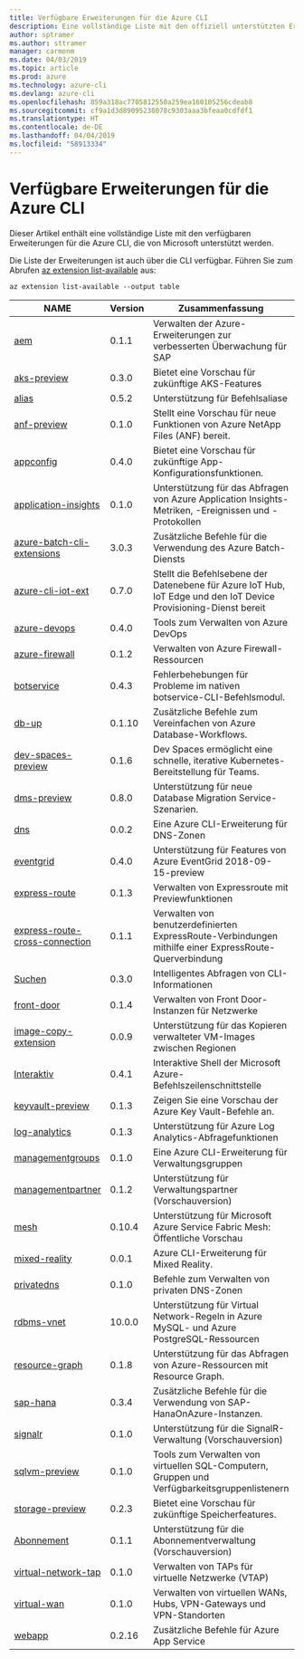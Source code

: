 ```yaml
---
title: Verfügbare Erweiterungen für die Azure CLI
description: Eine vollständige Liste mit den offiziell unterstützten Erweiterungen für die Azure CLI
author: sptramer
ms.author: sttramer
manager: carmonm
ms.date: 04/03/2019
ms.topic: article
ms.prod: azure
ms.technology: azure-cli
ms.devlang: azure-cli
ms.openlocfilehash: 859a318ac7705812550a259ea160105256cdeab8
ms.sourcegitcommit: cf9a1d3d89095238078c9303aaa3bfeaa0cdfdf1
ms.translationtype: HT
ms.contentlocale: de-DE
ms.lasthandoff: 04/04/2019
ms.locfileid: "58913334"
---
```

# <a name="available-extensions-for-the-azure-cli"></a>Verfügbare Erweiterungen für die Azure CLI

Dieser Artikel enthält eine vollständige Liste mit den verfügbaren Erweiterungen für die Azure CLI, die von Microsoft unterstützt werden.

Die Liste der Erweiterungen ist auch über die CLI verfügbar. Führen Sie zum Abrufen [az extension list-available](/cli/azure/extension?view=azure-cli-latest#az-extension-list-available) aus:

```azurecli-interactive
az extension list-available --output table
```

| NAME | Version | Zusammenfassung | Vorschau |
|------|---------|---------|---------|
| [aem](https://github.com/Azure/azure-cli-extensions) | 0.1.1 | Verwalten der Azure-Erweiterungen zur verbesserten Überwachung für SAP |  |
| [aks-preview](https://github.com/Azure/azure-cli-extensions/tree/master/src/aks-preview) | 0.3.0 | Bietet eine Vorschau für zukünftige AKS-Features | Ja |
| [alias](https://github.com/Azure/azure-cli-extensions) | 0.5.2 | Unterstützung für Befehlsaliase | Ja |
| [anf-preview](https://github.com/Azure/azure-cli-extensions/tree/master/src/anf-preview) | 0.1.0 | Stellt eine Vorschau für neue Funktionen von Azure NetApp Files (ANF) bereit. | Ja |
| [appconfig](https://github.com/Azure/azure-cli-extensions) | 0.4.0 | Bietet eine Vorschau für zukünftige App-Konfigurationsfunktionen. | Ja |
| [application-insights](https://github.com/Azure/azure-cli-extensions/tree/master/src/application-insights) | 0.1.0 | Unterstützung für das Abfragen von Azure Application Insights-Metriken, -Ereignissen und -Protokollen | Ja |
| [azure-batch-cli-extensions](https://github.com/Azure/azure-batch-cli-extensions) | 3.0.3 | Zusätzliche Befehle für die Verwendung des Azure Batch-Diensts |  |
| [azure-cli-iot-ext](https://github.com/azure/azure-iot-cli-extension) | 0.7.0 | Stellt die Befehlsebene der Datenebene für Azure IoT Hub, IoT Edge und den IoT Device Provisioning-Dienst bereit |  |
| [azure-devops](https://github.com/Microsoft/azure-devops-cli-extension) | 0.4.0 | Tools zum Verwalten von Azure DevOps | Ja |
| [azure-firewall](https://github.com/Azure/azure-cli-extensions/tree/master/src/azure-firewall) | 0.1.2 | Verwalten von Azure Firewall-Ressourcen | Ja |
| [botservice](https://github.com/Azure/azure-cli-extensions) | 0.4.3 | Fehlerbehebungen für Probleme im nativen botservice-CLI-Befehlsmodul. | Ja |
| [db-up](https://github.com/Azure/azure-cli-extensions/tree/master/src/db-up) | 0.1.10 | Zusätzliche Befehle zum Vereinfachen von Azure Database-Workflows. | Ja |
| [dev-spaces-preview](https://github.com/Azure/azure-cli-extensions) | 0.1.6 | Dev Spaces ermöglicht eine schnelle, iterative Kubernetes-Bereitstellung für Teams. | Ja |
| [dms-preview](https://github.com/Azure/azure-cli-extensions/tree/master/src/dms-preview) | 0.8.0 | Unterstützung für neue Database Migration Service-Szenarien. | Ja |
| [dns](https://github.com/Azure/azure-cli-extensions) | 0.0.2 | Eine Azure CLI-Erweiterung für DNS-Zonen |  |
| [eventgrid](https://github.com/Azure/azure-cli-extensions) | 0.4.0 | Unterstützung für Features von Azure EventGrid 2018-09-15-preview | Ja |
| [express-route](https://github.com/Azure/azure-cli-extensions/tree/master/src/express-route) | 0.1.3 | Verwalten von Expressroute mit Previewfunktionen | Ja |
| [express-route-cross-connection](https://github.com/Azure/azure-cli-extensions/tree/master/src/express-route-cross-connection) | 0.1.1 | Verwalten von benutzerdefinierten ExpressRoute-Verbindungen mithilfe einer ExpressRoute-Querverbindung |  |
| [Suchen](https://github.com/Azure/azure-cli-extensions/tree/master/src/find) | 0.3.0 | Intelligentes Abfragen von CLI-Informationen | Ja |
| [front-door](https://github.com/Azure/azure-cli-extensions/tree/master/src/front-door) | 0.1.4 | Verwalten von Front Door-Instanzen für Netzwerke | Ja |
| [image-copy-extension](https://github.com/Azure/azure-cli-extensions) | 0.0.9 | Unterstützung für das Kopieren verwalteter VM-Images zwischen Regionen |  |
| [Interaktiv](https://github.com/Azure/azure-cli) | 0.4.1 | Interaktive Shell der Microsoft Azure-Befehlszeilenschnittstelle | Ja |
| [keyvault-preview](https://github.com/Azure/azure-keyvault-cli-extension) | 0.1.3 | Zeigen Sie eine Vorschau der Azure Key Vault-Befehle an. | Ja |
| [log-analytics](https://github.com/Azure/azure-cli-extensions/tree/master/src/log-analytics) | 0.1.3 | Unterstützung für Azure Log Analytics-Abfragefunktionen | Ja |
| [managementgroups](https://github.com/Azure/azure-cli-extensions) | 0.1.0 | Eine Azure CLI-Erweiterung für Verwaltungsgruppen |  |
| [managementpartner](https://github.com/Azure/azure-cli-extensions) | 0.1.2 | Unterstützung für Verwaltungspartner (Vorschauversion) |  |
| [mesh](https://github.com/Azure/azure-cli-extensions) | 0.10.4 | Unterstützung für Microsoft Azure Service Fabric Mesh: Öffentliche Vorschau | Ja |
| [mixed-reality](https://github.com/Azure/azure-cli-extensions) | 0.0.1 | Azure CLI-Erweiterung für Mixed Reality. |  |
| [privatedns](https://github.com/Azure/azure-cli-extensions) | 0.1.0 | Befehle zum Verwalten von privaten DNS-Zonen | Ja |
| [rdbms-vnet](https://github.com/Azure/azure-cli-extensions) | 10.0.0 | Unterstützung für Virtual Network-Regeln in Azure MySQL- und Azure PostgreSQL-Ressourcen |  |
| [resource-graph](https://github.com/Azure/azure-cli-extensions/tree/master/src/resource-graph) | 0.1.8 | Unterstützung für das Abfragen von Azure-Ressourcen mit Resource Graph. | Ja |
| [sap-hana](https://github.com/Azure/azure-hanaonazure-cli-extension) | 0.3.4 | Zusätzliche Befehle für die Verwendung von SAP-HanaOnAzure-Instanzen. |  |
| [signalr](https://github.com/Azure/azure-cli-extensions) | 0.1.0 | Unterstützung für die SignalR-Verwaltung (Vorschauversion) | Ja |
| [sqlvm-preview](https://github.com/Azure/azure-cli-extensions/tree/master/src/sqlvm-preview) | 0.1.0 | Tools zum Verwalten von virtuellen SQL-Computern, Gruppen und Verfügbarkeitsgruppenlistenern | Ja |
| [storage-preview](https://github.com/Azure/azure-cli-extensions/tree/master/src/storage-preview) | 0.2.3 | Bietet eine Vorschau für zukünftige Speicherfeatures. | Ja |
| [Abonnement](https://github.com/Azure/azure-cli-extensions) | 0.1.1 | Unterstützung für die Abonnementverwaltung (Vorschauversion) |  |
| [virtual-network-tap](https://github.com/Azure/azure-cli-extensions/tree/master/src/virtual-network-tap) | 0.1.0 | Verwalten von TAPs für virtuelle Netzwerke (VTAP) | Ja |
| [virtual-wan](https://github.com/Azure/azure-cli-extensions/tree/master/src/virtual-wan) | 0.1.0 | Verwalten von virtuellen WANs, Hubs, VPN-Gateways und VPN-Standorten | Ja |
| [webapp](https://github.com/Azure/azure-cli-extensions) | 0.2.16 | Zusätzliche Befehle für Azure App Service | Ja |